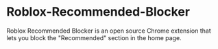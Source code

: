 # Roblox-Recommended-Blocker
Roblox Recommended Blocker is an open source Chrome extension that lets you block the "Recommended" section in the home page. 

